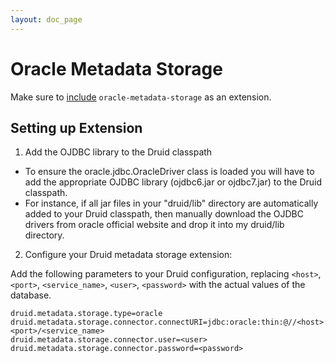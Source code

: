 ```yaml
---
layout: doc_page
---
```


# Oracle Metadata Storage

Make sure to [include](../../operations/including-extensions.html) `oracle-metadata-storage` as an extension.

## Setting up Extension

1. Add the OJDBC library to the Druid classpath
  - To ensure the oracle.jdbc.OracleDriver class is loaded you will have to add the appropriate OJDBC library (ojdbc6.jar or ojdbc7.jar) to the Druid classpath.
  - For instance, if all jar files in your "druid/lib" directory are automatically added to your Druid classpath, then manually download the OJDBC drivers from oracle official website and drop it into my druid/lib directory.

2. Configure your Druid metadata storage extension:

  Add the following parameters to your Druid configuration, replacing `<host>`, `<port>`, `<service_name>`, `<user>`, `<password>`
  with the actual values of the database.

  ```properties
  druid.metadata.storage.type=oracle
  druid.metadata.storage.connector.connectURI=jdbc:oracle:thin:@//<host>:<port>/<service_name>
  druid.metadata.storage.connector.user=<user>
  druid.metadata.storage.connector.password=<password>
  ```
